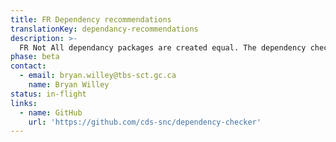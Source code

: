 ```yaml
---
title: FR Dependency recommendations
translationKey: dependancy-recommendations
description: >-
  FR Not All dependancy packages are created equal. The dependency checker is a continuous integration tool that extracts all the javascript packages listed in your package.json files and runs them against the npms.io api. If the package score less than a 0.4 then the tool will create an issue in your repo, alerting you that you might want to review the package before using it. This tool can not only help ensure that your packages will remain supported and updated in the future but help validate that the packages you have chosen are secure and safe to use. 
phase: beta
contact:
  - email: bryan.willey@tbs-sct.gc.ca
    name: Bryan Willey
status: in-flight
links:
  - name: GitHub
    url: 'https://github.com/cds-snc/dependency-checker'
---
```


